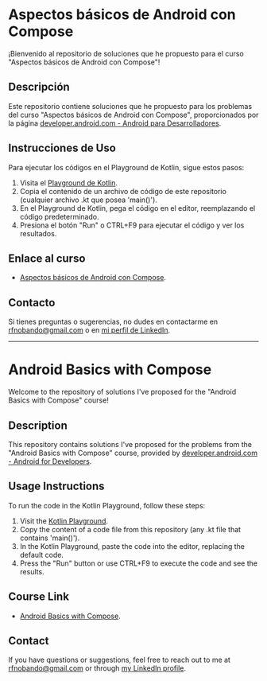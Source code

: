 # Aspectos básicos de Android con Compose 
¡Bienvenido al repositorio de soluciones que he propuesto para el curso "Aspectos básicos de Android con Compose"!


## Descripción
Este repositorio contiene soluciones que he propuesto para los problemas del curso "Aspectos básicos de Android con Compose", proporcionados por la página [developer.android.com - Android para Desarrolladores](https://developer.android.com).

## Instrucciones de Uso
Para ejecutar los códigos en el Playground de Kotlin, sigue estos pasos:

1. Visita el [Playground de Kotlin](https://play.kotlinlang.org/).
2. Copia el contenido de un archivo de código de este repositorio (cualquier archivo .kt que posea 'main()').
3. En el Playground de Kotlin, pega el código en el editor, reemplazando el código predeterminado.
4. Presiona el botón "Run" o CTRL+F9 para ejecutar el código y ver los resultados.

## Enlace al curso
- [Aspectos básicos de Android con Compose](https://developer.android.com/kotlin/androidbasics?hl=es-419).

## Contacto
Si tienes preguntas o sugerencias, no dudes en contactarme en [rfnobando@gmail.com](mailto:rfnobando@gmail.com) o en [mi perfil de LinkedIn](https://www.linkedin.com/in/rfnobando/).

---

# Android Basics with Compose
Welcome to the repository of solutions I've proposed for the "Android Basics with Compose" course!


## Description
This repository contains solutions I've proposed for the problems from the "Android Basics with Compose" course, provided by [developer.android.com - Android for Developers](https://developer.android.com).

## Usage Instructions
To run the code in the Kotlin Playground, follow these steps:

1. Visit the [Kotlin Playground](https://play.kotlinlang.org/).
2. Copy the content of a code file from this repository (any .kt file that contains 'main()').
3. In the Kotlin Playground, paste the code into the editor, replacing the default code.
4. Press the "Run" button or use CTRL+F9 to execute the code and see the results.

## Course Link
- [Android Basics with Compose](https://developer.android.com/kotlin/androidbasics).

## Contact
If you have questions or suggestions, feel free to reach out to me at [rfnobando@gmail.com](mailto:rfnobando@gmail.com) or through [my LinkedIn profile](https://www.linkedin.com/in/rfnobando/).
